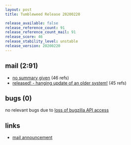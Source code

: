 ```yaml
---
layout: post
title: Tumbleweed Release 20200220

release_available: false
release_reference_count: 91
release_reference_count_mail: 91
release_score: 46
release_stability_level: unstable
release_version: 20200220
---
```


## mail (2:91)

- [no summary given](https://github.com/boombatower/tumbleweed-review/issues/10) (46 refs)
- [released! - hanging update of an older system!](https://lists.opensuse.org/opensuse-factory/2020-02/msg00475.html) (45 refs)

## bugs (0)

<!--more-->

no relevant bugs due to [loss of bugzilla API access](https://bugzilla.opensuse.org/show_bug.cgi?id=1157722)



## links

- [mail announcement](https://github.com/boombatower/tumbleweed-review/issues/10)
